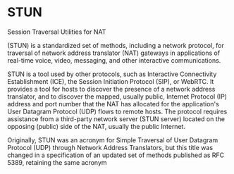 # STUN


Session Traversal Utilities for NAT

(STUN) is a standardized set of methods, including a network protocol,
for traversal of network address translator (NAT) gateways in
applications of real-time voice, video, messaging, and other interactive
communications.

STUN is a tool used by other protocols, such as Interactive Connectivity
Establishment (ICE), the Session Initiation Protocol (SIP), or WebRTC.
It provides a tool for hosts to discover the presence of a network
address translator, and to discover the mapped, usually public, Internet
Protocol (IP) address and port number that the NAT has allocated for the
application's User Datagram Protocol (UDP) flows to remote hosts. The
protocol requires assistance from a third-party network server (STUN
server) located on the opposing (public) side of the NAT, usually the
public Internet.

Originally, STUN was an acronym for Simple Traversal of User Datagram
Protocol (UDP) through Network Address Translators, but this title was
changed in a specification of an updated set of methods published as RFC
5389, retaining the same acronym

